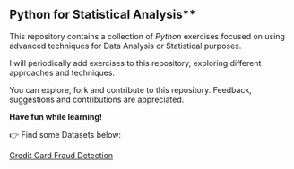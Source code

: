## Python for Statistical Analysis** 



This repository contains a collection of _Python_ exercises focused on using advanced techniques for Data Analysis or Statistical purposes.

I will periodically add exercises to this repository, exploring different approaches and techniques.

You can explore, fork and contribute to this repository. Feedback, suggestions and contributions are appreciated.

**Have fun while learning!**

👉 Find some Datasets below: 

[Credit Card Fraud Detection](https://www.kaggle.com/datasets/mlg-ulb/creditcardfraud)
